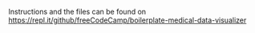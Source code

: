 Instructions and the files can be found on https://repl.it/github/freeCodeCamp/boilerplate-medical-data-visualizer
